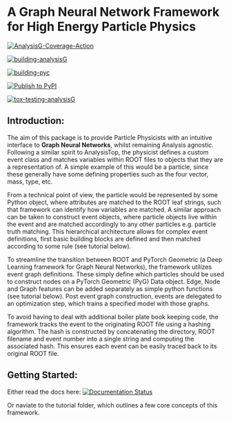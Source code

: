 # A Graph Neural Network Framework for High Energy Particle Physics

[![AnalysisG-Coverage-Action](https://img.shields.io/endpoint?url=https://gist.githubusercontent.com/woywoy123/6fee1eff8f987ac756a20133618659a1/raw/covbadge.json)]()

[![building-analysisG](https://github.com/woywoy123/AnalysisG/actions/workflows/AnalysisG_build.yml/badge.svg)](https://github.com/woywoy123/AnalysisG/actions/workflows/AnalysisG_build.yml)

[![building-pyc](https://github.com/woywoy123/AnalysisG/actions/workflows/pyc_build.yml/badge.svg)](https://github.com/woywoy123/AnalysisG/actions/workflows/pyc_build.yml)

[![Publish to PyPI](https://github.com/woywoy123/AnalysisG/actions/workflows/release.yaml/badge.svg)](https://github.com/woywoy123/AnalysisG/actions/workflows/release.yaml)

[![tox-testing-analysisG](https://github.com/woywoy123/AnalysisG/actions/workflows/test.yml/badge.svg)](https://github.com/woywoy123/AnalysisG/actions/workflows/test.yml)

## Introduction:
The aim of this package is to provide Particle Physicists with an intuitive interface to **Graph Neural Networks**, whilst remaining Analysis agnostic. 
Following a similar spirit to AnalysisTop, the physicist defines a custom event class and matches variables within ROOT files to objects that they are a representation of.
A simple example of this would be a particle, since these generally have some defining properties such as the four vector, mass, type, etc. 

From a technical point of view, the particle would be represented by some Python object, where attributes are matched to the ROOT leaf strings, such that framework can identify how variables are matched. 
A similar approach can be taken to construct event objects, where particle objects live within the event and are matched accordingly to any other particles e.g. particle truth matching. 
This hierarchical architecture allows for complex event definitions, first basic building blocks are defined and then matched according to some rule (see tutorial below).

To streamline the transition between ROOT and PyTorch Geometric (a Deep Learning framework for Graph Neural Networks), the framework utilizes event graph definitions.
These simply define which particles should be used to construct nodes on a PyTorch Geometric (PyG) Data object. Edge, Node and Graph features can be added separately as simple python functions (see tutorial below).
Post event graph construction, events are delegated to an optimization step, which trains a specified model with those graphs. 

To avoid having to deal with additional boiler plate book keeping code, the framework tracks the event to the originating ROOT file using a hashing algorithm. 
The hash is constructed by concatenating the directory, ROOT filename and event number into a single string and computing the associated hash. 
This ensures each event can be easily traced back to its original ROOT file. 

## Getting Started:
Either read the docs here:
[![Documentation Status](https://readthedocs.org/projects/analysisg/badge/?version=latest)](https://analysisg.readthedocs.io/en/latest/?badge=latest)

Or naviate to the tutorial folder, which outlines a few core concepts of this framework.
